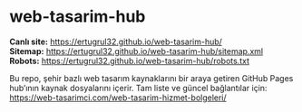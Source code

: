 # web-tasarim-hub

**Canlı site:** https://ertugrul32.github.io/web-tasarim-hub/  
**Sitemap:** https://ertugrul32.github.io/web-tasarim-hub/sitemap.xml  
**Robots:** https://ertugrul32.github.io/web-tasarim-hub/robots.txt

Bu repo, şehir bazlı web tasarım kaynaklarını bir araya getiren GitHub Pages hub’ının kaynak dosyalarını içerir. 
Tam liste ve güncel bağlantılar için:
https://web-tasarimci.com/web-tasarim-hizmet-bolgeleri/

